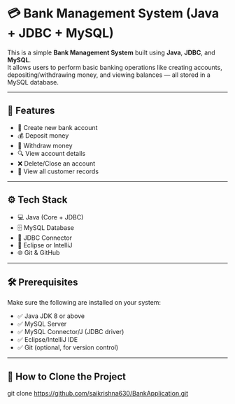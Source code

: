 # 💳 Bank Management System (Java + JDBC + MySQL)

This is a simple **Bank Management System** built using **Java**, **JDBC**, and **MySQL**.  
It allows users to perform basic banking operations like creating accounts, depositing/withdrawing money, and viewing balances — all stored in a MySQL database.

---

## 🚀 Features

- 🏦 Create new bank account
- 💰 Deposit money
- 💸 Withdraw money
- 🔍 View account details
- ❌ Delete/Close an account
- 📄 View all customer records

---

## ⚙️ Tech Stack

- 💻 Java (Core + JDBC)
- 🗄️ MySQL Database
- 🧱 JDBC Connector
- 🧰 Eclipse or IntelliJ
- 🌐 Git & GitHub

---

## 🛠️ Prerequisites

Make sure the following are installed on your system:

- ✅ Java JDK 8 or above
- ✅ MySQL Server
- ✅ MySQL Connector/J (JDBC driver)
- ✅ Eclipse/IntelliJ IDE
- ✅ Git (optional, for version control)

---

## 📂 How to Clone the Project
git clone https://github.com/saikrishna630/BankApplication.git
